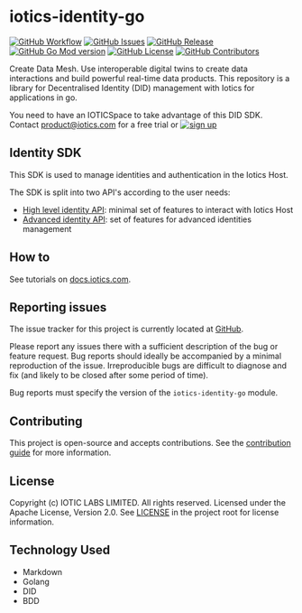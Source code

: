 # iotics-identity-go

[![GitHub Workflow](https://img.shields.io/github/workflow/status/Iotic-Labs/iotics-identity-go/go)](https://github.com/Iotic-Labs/iotics-identity-go/actions/workflows/go.yml)
[![GitHub Issues](https://img.shields.io/github/issues/Iotic-Labs/iotics-identity-go)](https://github.com/Iotic-Labs/iotics-identity-go/issues)
[![GitHub Release](https://img.shields.io/github/v/release/Iotic-Labs/iotics-identity-go)](https://github.com/Iotic-Labs/iotics-identity-go/releases)
[![GitHub Go Mod version](https://img.shields.io/github/go-mod/go-version/Iotic-Labs/iotics-identity-go)](https://github.com/Iotic-Labs/iotics-identity-go/blob/main/go.mod)
[![GitHub License](https://img.shields.io/github/license/Iotic-Labs/iotics-identity-go)](https://github.com/Iotic-Labs/iotics-identity-go/blob/main/LICENSE)
[![GitHub Contributors](https://img.shields.io/github/contributors/Iotic-Labs/iotics-identity-go)](https://github.com/Iotic-Labs/iotics-identity-go)

Create Data Mesh. Use interoperable digital twins to create data interactions and build powerful real-time data products. This repository is a library for Decentralised Identity (DID) management with Iotics for applications in go.

You need to have an IOTICSpace to take advantage of this DID SDK. Contact <a href="mailto:product@iotics.com">product@iotics.com</a> for a free trial or [![sign up](https://img.shields.io/badge/sign%20up-164194.svg?style=flat)](https://www.iotics.com/signup-preview-program/)

## Identity SDK

This SDK is used to manage identities and authentication in the Iotics Host.

The SDK is split into two API's according to the user needs:

* [High level identity API](pkg/api): minimal set of features to interact with Iotics Host
* [Advanced identity API](pkg/advancedapi): set of features for advanced identities management

## How to

See tutorials on [docs.iotics.com](https://docs.iotics.com/docs/create-decentralized-identity-documents).

## Reporting issues

The issue tracker for this project is currently located at [GitHub](https://github.com/Iotic-Labs/iotics-identity-go/issues).

Please report any issues there with a sufficient description of the bug or feature request. Bug reports should ideally be accompanied by a minimal reproduction of the issue. Irreproducible bugs are difficult to diagnose and fix (and likely to be closed after some period of time).

Bug reports must specify the version of the `iotics-identity-go` module.

## Contributing

This project is open-source and accepts contributions. See the [contribution guide](./CONTRIBUTING.md) for more information.

## License

Copyright (c) IOTIC LABS LIMITED. All rights reserved. Licensed under the Apache License, Version 2.0. See [LICENSE](./LICENSE) in the project root for license information.

## Technology Used

* Markdown
* Golang
* DID
* BDD
